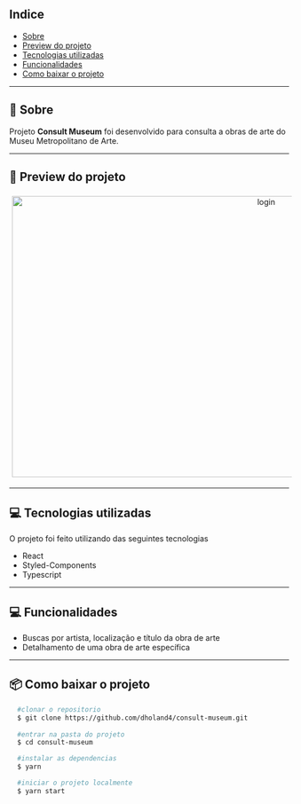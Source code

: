 ## Indice

- [Sobre](#-sobre)
- [Preview do projeto](#-preview-do-projeto)
- [Tecnologias utilizadas](#-tecnologias-utilizadas)
- [Funcionalidades](#-Funcionalidades)
- [Como baixar o projeto](#-como-baixar-o-projeto)

---

## 🤔 Sobre

Projeto **Consult Museum** foi desenvolvido para consulta a obras de arte do Museu Metropolitano de Arte.

---

## 📱 Preview do projeto

<div align="center">
  <img style="margin: 5px" alt="login" src="https://i.imgur.com/6vb6dEv.png" width="900" height="507">
</div>

---

## 💻 Tecnologias utilizadas

O projeto foi feito utilizando das seguintes tecnologias

- React
- Styled-Components
- Typescript

---

## 💻 Funcionalidades

- Buscas por artista, localização e título da obra de arte
- Detalhamento de uma obra de arte específica

---

## 📦 Como baixar o projeto

```bash
  #clonar o repositorio
  $ git clone https://github.com/dholand4/consult-museum.git
  
  #entrar na pasta do projeto
  $ cd consult-museum

  #instalar as dependencias
  $ yarn

  #iniciar o projeto localmente
  $ yarn start


```
